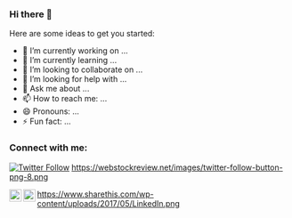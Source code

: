 ### Hi there 👋



Here are some ideas to get you started:

- 🔭 I’m currently working on ...
- 🌱 I’m currently learning ...
- 👯 I’m looking to collaborate on ...
- 🤔 I’m looking for help with ...
- 💬 Ask me about ...
- 📫 How to reach me: ...
- 😄 Pronouns: ...
- ⚡ Fun fact: ...

### Connect with me:

[![Twitter Follow](https://webstockreview.net/images/twitter-follow-button-png-8.png)](https://twitter.com/DhruvSingla003) 
https://webstockreview.net/images/twitter-follow-button-png-8.png


[<img align="left" alt="codeSTACKr | Twitter" width="22px" src="https://cdn.jsdelivr.net/npm/simple-icons@v3/icons/twitter.svg" />][twitter]
[<img align="left" alt="codeSTACKr | LinkedIn" width="22px" src="https://cdn.jsdelivr.net/npm/simple-icons@v3/icons/linkedin.svg" />][linkedin]
https://www.sharethis.com/wp-content/uploads/2017/05/LinkedIn.png

[twitter]: https://twitter.com/DhruvSingla003
[linkedin]: https://www.linkedin.com/in/dhruvsingla/
